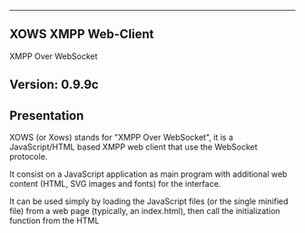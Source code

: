 ----------------------------------------------------------------------------------------
XOWS XMPP Web-Client
----------------------------------------------------------------------------------------

XMPP Over WebSocket


Version: 0.9.9c
----------------------------------------------------------------------------------------

Presentation
----------------------------------------------------------------------------------------
XOWS (or Xows) stands for "XMPP Over WebSocket", it is a JavaScript/HTML based XMPP
web client that use the WebSocket protocole.

It consist on a JavaScript application as main program with additional web
content (HTML, SVG images and fonts) for the interface.

It can be used simply by loading the JavaScript files (or the single minified
file) from a web page (typically, an index.html), then call the initialization
function from the HTML <script> element. Nothing more to do since the
application is designed to automatically load the additionnal web content from
the specified theme subfolder.

The initial idea of the project was to create an easy to install XMPP web client for
personal servers allowing to provide chat client in self-hosting context. The
focus was made on the following caracteristcs:
- Easy to install, in a "rustic" way (no docker, no DB, only web content)
- Easy to use, with modern chat client features and a pretty interface.
- Free from third party JavaScript library, lightweight and quick to load.
- Allowing customisation and creation of graphical theme / web interface.

It is better to mention that, since it is only a client, you will need to
connect it to an XMPP server to run it properly. It is up to you to use your
self-hosted XMPP server or to connect to any public XMPP server, however, it
is initially more self-hosting oriented.

Current stage of development
----------------------------------------------------------------------------------------
The application now implements the main required features that made it a modern
chat client. It is mainly focused on chats features to mimic what is offered by the
famous "D*****d" client, but in a way more rudimentary way. The main implemented
features are the following (features with '*' depend on XMPP server configuration):

- Instant messaging, to chat with friends and people you trust.
- Multi-User-Chat* (or Group Chat), to chat with strangers in IRC-like channels.
- File Upload*, to share image or data in chats (using XEP-0363 HTTP File Upload)
- Audio or Video calls (in duo/private only, based on XMPP Jingle and WebRTC).

More in details, here are the implemented chat features:

- Support for MarkDown styling in messages.
- Support for message deletion and correction.
- Support for message reply (reply-to) in chat context.
- Automatic embedding of images, video and audio.
- Automatic embedding of most popular video platforms.

Screenshots
----------------------------------------------------------------------------------------

![Multi-User Chat](snapshots/01.png)

![Private Message and Notification](snapshots/02.png)

![Chat Window with Menu](snapshots/03.png)

![Contact Profile Popup](snapshots/04.png)

Installation guide
----------------------------------------------------------------------------------------
You will find documentations to deploy and configure your own instance of Xows Web
Client in the following GitHub Xows Wiki pages:

* [Installation guide](https://github.com/iquercorb/xows/wiki/Installation-guide)
* [Client options](https://github.com/iquercorb/xows/wiki/Client-options)

Little more documentation will come over time.

One word about the code itself
----------------------------------------------------------------------------------------
The application is written in ECMAScript 6 JavaScript, BUT, in old-fashion (C style)
using many (almost exclusively) callback functions, avoding as most as possible
promises, arrow functions, (pseudo) classes and await/sync mechanism. That is, exactly
the opposite of what is recommended for "modern JavaScript".

I could enumerate many reasons why I am strongly refractaire to "modern javascript
syntax" and "way to do", but here is the main one : This has an huge impact on my
ability to write, READ and UNDERSTAND the code. I don't care the "callback hell",
I learned to code in C/C++ where callbacks are the only way and never being a
problem ("This is the way").

What I fear are unundestandable code, syntax sugar
that hides monstruous backstage implementations, classes that are actually not classes,
"strings" that are strings but not instances of String() and even sometimes arrays of
bytes, local variables that 'magically' pass from a function to another and APIs that
doesn't allow to pass a custom variable for callbacks.

Excepting such things, JavaScript is a pretty amusing toy.

